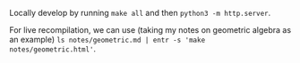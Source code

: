 Locally develop by running `make all` and then `python3 -m http.server`.

For live recompilation, we can use (taking my notes on geometric algebra as an example) `ls notes/geometric.md | entr -s 'make notes/geometric.html'`.

